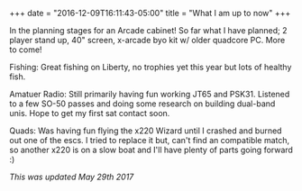 +++
date = "2016-12-09T16:11:43-05:00"
title = "What I am up to now"
+++

In the planning stages for an Arcade cabinet!  So far what I have planned; 2 player stand up, 40" screen, x-arcade byo kit w/ older quadcore PC.  More to come!

Fishing: Great fishing on Liberty, no trophies yet this year but lots of healthy fish.  

Amatuer Radio: Still primarily having fun working JT65 and PSK31.  Listened to a few SO-50 passes and doing some research on building dual-band unis.  Hope to get my first sat contact soon.

Quads: Was having fun flying the x220 Wizard until I crashed and burned out one of the escs. I tried to replace it but, can't find an compatible match, so another x220 is on a slow boat and I'll have plenty of parts going forward :)

*This was updated May 29th 2017*
